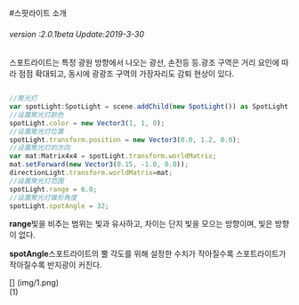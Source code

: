 #스팟라이트 소개

###### *version :2.0.1beta   Update:2019-3-30*

스포트라이트는 특정 광원 방향에서 나오는 광선, 손전등 등.광조 구역은 거리 요인에 따라 점점 확대되고, 동시에 광광조 구역의 가장자리도 감퇴 현상이 있다.


```typescript

//聚光灯
var spotLight:SpotLight = scene.addChild(new SpotLight()) as SpotLight;
//设置聚光灯颜色
spotLight.color = new Vector3(1, 1, 0);
//设置聚光灯位置
spotLight.transform.position = new Vector3(0.0, 1.2, 0.0);
//设置聚光灯的方向
var mat:Matrix4x4 = spotLight.transform.worldMatrix;
mat.setForward(new Vector3(0.15, -1.0, 0.0));
directionLight.transform.worldMatrix=mat;
//设置聚光灯范围
spotLight.range = 6.0;
//设置聚光灯锥形角度
spotLight.spotAngle = 32;
```


**range**빛을 비추는 범위는 빛과 유사하고, 차이는 단지 빛을 모으는 방향이며, 빛은 방향이 없다.

**spotAngle**스포트라이트의 뿔 각도를 위해 설정한 수치가 작아질수록 스포트라이트가 작아질수록 반지광이 커진다.

[] (img/1.png)<br>(1)

